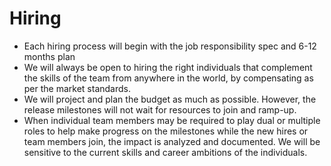 # Hiring

- Each hiring process will begin with the job responsibility spec and 6-12 months plan
- We will always be open to hiring the right individuals that complement the skills of the team from anywhere in the world, by compensating as per the market standards.
- We will project and plan the budget as much as possible. However, the release milestones will not wait for resources to join and ramp-up.
- When individual team members may be required to play dual or multiple roles to help make progress on the milestones while the new hires or team members join, the impact is analyzed and documented. We will be sensitive to the current skills and career ambitions of the individuals. 
